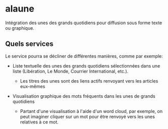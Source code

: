 # alaune

Intégration des unes des grands quotidiens pour diffusion sous forme texte ou graphique.

## Quels services

Le service pourra se décliner de différentes manières, comme par exemple:

* Liste textuelle des unes des grands quotidiens sélectionnées dans une liste (Libération, Le Monde, Courrier International, etc.).
  * Les titres des unes sont des liens actifs renvoyant vers les articles eux-mêmes

* Visualisation graphique des mots fréquents dans les unes de grands quotidiens
  * Partant d'une visualisation à l'aide d'un word cloud, par exemple, on peut imaginer cliquer sur un mot pour être renvoyé vers les unes relatives à ce mot.
